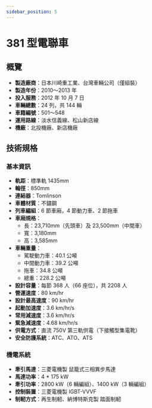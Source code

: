 ```yaml
---
sidebar_position: 5
---
```


# 381 型電聯車

## 概覽

- **製造廠商**：日本川崎重工業、台灣車輛公司（僅組裝）
- **製造年份**：2010～2013 年
- **投入服務**：2012 年 10 月 7 日
- **車輛總數**：24 列，共 144 輛
- **車籍編號**：501～548
- **運用路線**：淡水信義線、松山新店線
- **機廠**：北投機廠、新店機廠

## 技術規格

### 基本資訊

- **軌距**：標準軌 1435mm
- **輪徑**：850mm
- **連結器**：Tomlinson
- **車體材質**：不鏽鋼
- **列車編組**：6 節車廂，4 節動力車、2 節拖車
- **車廂規格**：
    - 長：23,710mm（先頭車）及 23,500mm（中間車）
    - 寬：3,180mm
    - 高：3,585mm
- **車輛重量**：
    - 駕駛動力車：40.1 公噸
    - 中間動力車：39.2 公噸
    - 拖車：34.8 公噸
    - 總重：228.2 公噸
- **設計容量**：每節 368 人（66 座位），共 2208 人
- **營運速度**：80 km/hr
- **設計最高速度**：90 km/hr
- **起動加速度**：3.6 km/hr/s
- **常用減速度**：3.6 km/hr/s
- **緊急減速度**：4.68 km/hr/s
- **供電方式**：直流 750V 第三軌供電（下接觸型集電靴）
- **安全防護系統**：ATC、ATO、ATS

### 機電系統

- **牽引馬達**：三菱電機製 鼠籠式三相異步馬達
- **馬達功率**：4 * 175 kW
- **牽引功率**：2800 kW（6 輛編組）、1400 kW（3 輛編組）
- **控制裝置**：三菱電機製 IGBT-VVVF
- **制軔方式**：再生制軔、納博特斯克製 踏面制軔